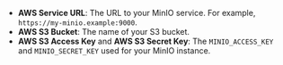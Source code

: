 - **AWS Service URL**: The URL to your MinIO service. For example, `https://my-minio.example:9000`.
- **AWS S3 Bucket**: The name of your S3 bucket.
- **AWS S3 Access Key** and **AWS S3 Secret Key**: The `MINIO_ACCESS_KEY` and `MINIO_SECRET_KEY` used for your MinIO instance.
